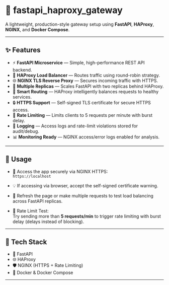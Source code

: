 
# 🚀 fastapi_haproxy_gateway

A lightweight, production-style gateway setup using **FastAPI**, **HAProxy**, **NGINX**, and **Docker Compose**.

---

## ✨ Features

- ⚡ **FastAPI Microservice** — Simple, high-performance REST API backend.
- 🔁 **HAProxy Load Balancer** — Routes traffic using round-robin strategy.
- 🌐 **NGINX TLS Reverse Proxy** — Secures incoming traffic with HTTPS.
- 📶 **Multiple Replicas** — Scales FastAPI with two replicas behind HAProxy.
- 🧠 **Smart Routing** — HAProxy intelligently balances requests to healthy services.
- 🔒 **HTTPS Support** — Self-signed TLS certificate for secure HTTPS access.
- 🚦 **Rate Limiting** — Limits clients to 5 requests per minute with burst delay.
- 📝 **Logging** — Access logs and rate-limit violations stored for audit/debug.
- 📊 **Monitoring Ready** — NGINX access/error logs enabled for analysis.

---

## 🧪 Usage

- 🔗 Access the app securely via NGINX HTTPS:  
  `https://localhost`

- 💡 If accessing via browser, accept the self-signed certificate warning.

- 🔁 Refresh the page or make multiple requests to test load balancing across FastAPI replicas.

- 🚧 Rate Limit Test:  
  Try sending more than **5 requests/min** to trigger rate limiting with burst delay (delays instead of blocking).

---

## 📌 Tech Stack

- 🐍 FastAPI
- 🌐 HAProxy
- 🛡️ NGINX (HTTPS + Rate Limiting)
- 🐳 Docker & Docker Compose

---
